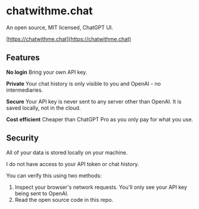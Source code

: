 # chatwithme.chat

An open source, MIT licensed, ChatGPT UI.

[https://chatwithme.chat](https://chatwithme.chat)

## Features

**No login** Bring your own API key.

**Private** Your chat history is only visible to you and OpenAI - no intermediaries.

**Secure** Your API key is never sent to any server other than OpenAI. It is saved locally, not in the cloud.

**Cost efficient** Cheaper than ChatGPT Pro as you only pay for what you use.

## Security

All of your data is stored locally on your machine.

I do not have access to your API token or chat history.

You can verify this using two methods:
1. Inspect your browser's network requests. You'll only see your API key being sent to OpenAI.
2. Read the open source code in this repo.